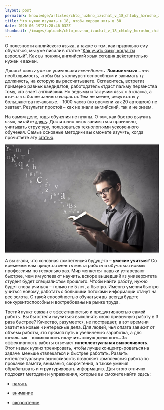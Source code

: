 ```yaml
---
layout: post
permalink: knowledge/articles/chto_nuzhno_izuchat_v_18_chtoby_horosho_zhit_v_30/index.html
title: Что нужно изучать в 18, чтобы хорошо жить в 30
date: 2020-06-19T21:28:46.032Z
thumbnail: /images/uploads/chto_nuzhno_izuchat_v_18_chtoby_horosho_zhit_v_30-01.jpg
---
```

О полезности английского языка, а также о том, как правильно ему обучаться, мы уже писали в статье “[Как учить язык, когда ты взрослый](../kak_uchit_yazyk_kogda_ty_vzroslyy/index.html)”. Как вы поняли, английский язык сегодня действительно нужен и важен. 

Данный навык уже не уникальная способность. **Знание языка** – это необходимость, чтобы быть конкурентоспособным и занимать ту должность, на которую вы рассчитываете. Согласитесь, встретив примерно равных кандидатов, работодатель отдаст пальму первенства тому, кто знает английский.  Но ведь мы и так учим язык с 5 класса, а кто-то и с более раннего возраста. Тем не менее, результаты у большинства печальные. – 1000 часов (по времени как 20 автошкол)  не хватает. Результат простой – как не знали английский, так и не знаем. 

На самом деле, годы обучения не нужны. О том, как быстро выучить язык, читайте [здесь](../kak_bystro_vyuchit_yazyk/index.html). Достаточно лишь заниматься правильно, учитывать структуру, пользоваться технологиями ускоренного обучения. Самые основные методики вы сможете изучить, когда прочитаете эту [статью](../kak_vyuchit_angliyskiy_s_nulya/index.html).

![](/images/uploads/chto_nuzhno_izuchat_v_18_chtoby_horosho_zhit_v_30-02.jpg)

А вы знали, что основная компетенция будущего – **умение учиться**? Со временем нам придется менять места работы и обучаться новым профессиям по несколько раз. Мир меняется, навыки устаревают быстрее, чем им успевают научить. вскоре вышедший из университета студент будет специалистом прошлого. Чтобы найти работу, нужно будет снова учиться – только не 5 лет, а быстро. Именно умения быстро учиться новому, работать с большими потоками информации станут на вес золота. С такой способностью обучаться вы всегда будете конкурентоспособны и востребованы на рынке труда. 

Третий пункт связан с эффективностью и продуктивностью самой работы. Вы бы хотели научиться выполнять свою привычную работу в 3 раза быстрее? Качество, разумеется, не пострадает, а вот времени хватит на новые и интересные дела. Для людей, чья оплата зависит от объема работы, это прямой путь к увеличению заработка, а для остальных – возможность получить новую должность. За эффективность работы отвечает **интеллектуальная выносливость**. Этот навык нужно тренировать, чтобы лучше концентрироваться на задаче, меньше отвлекаться и быстрее работать. Развить интеллектуальную выносливость позволяет комплексная работа по прокачке памяти, внимания, скорочтения, а также умения обрабатывать и структурировать информацию. Для этого отлично подходят методики и упражнения, которые вы сможете найти здесь:

- [память](../kak_bystro_zapomnit_informaciyu/index.html)

- [внимание](../kak_razvit_vnimanie/index.html/index.html)

- [скорочтение](../skorochtenie_s_chego_nachat_chtoby_nauchitsya_bystro_chitat/index.html)